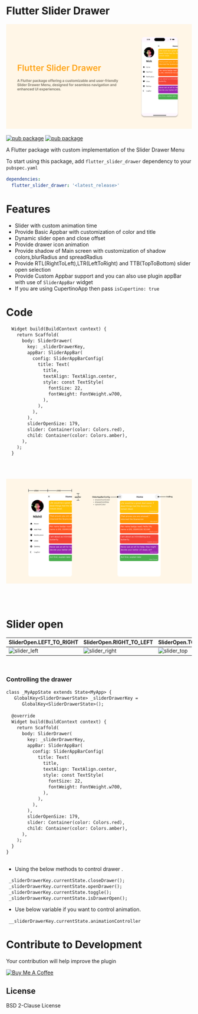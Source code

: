# Flutter Slider Drawer

![slider_document](banner.png)


[![pub package](https://img.shields.io/pub/v/flutter_slider_drawer)](https://pub.dev/packages/flutter_slider_drawer)   [![pub package](https://img.shields.io/github/languages/code-size/NikhilVadoliya/Flutter_slider_drawer)](https://pub.dev/packages/flutter_slider_drawer)


A Flutter package with custom implementation of the Slider Drawer Menu 


To start using this package, add `flutter_slider_drawer` dependency to your `pubspec.yaml`

```yaml
dependencies:
  flutter_slider_drawer: '<latest_release>'
```

# Features

  - Slider with custom animation time
  - Provide Basic Appbar with customization of color and title
  - Dynamic slider open and close offset
  - Provide drawer icon animation 
  - Provide shadow of Main screen with customization of shadow colors,blurRadius and spreadRadius
  - Provide RTL(RightToLeft),LTR(LeftToRight) and TTB(TopToBottom) slider open selection
  - Provide Custom Appbar support and you can also use plugin appBar with use of `SliderAppBar` widget
  - If you are using CupertinoApp then pass `isCupertino: true`


# Code
```
  Widget build(BuildContext context) {
    return Scaffold(
      body: SliderDrawer(
        key: _sliderDrawerKey,
        appBar: SliderAppBar(
          config: SliderAppBarConfig(
            title: Text(
              title,
              textAlign: TextAlign.center,
              style: const TextStyle(
                fontSize: 22,
                fontWeight: FontWeight.w700,
              ),
            ),
          ),
        ),
        sliderOpenSize: 179,
        slider: Container(color: Colors.red),
        child: Container(color: Colors.amber),
      ),
    );
  }
 ```

</br>
 </br>

 ![slider_document](information.png)
 </br>
 </br>
 </br>
 </br>


 # Slider open  

 | SliderOpen.LEFT_TO_RIGHT  | SliderOpen.RIGHT_TO_LEFT  | SliderOpen.TOP_TO_BOTTOM  |
 |---|---|---|
 | ![slider_left](slide_left.gif)  | ![slider_right](slide_right.gif)  | ![slider_top](slide_top.gif)  |
 
 
 
 </br>

### Controlling the drawer

```
class _MyAppState extends State<MyApp> {
   GlobalKey<SliderDrawerState> _sliderDrawerKey =
      GlobalKey<SliderDrawerState>();

  @override
  Widget build(BuildContext context) {
    return Scaffold(
      body: SliderDrawer(
        key: _sliderDrawerKey,
        appBar: SliderAppBar(
          config: SliderAppBarConfig(
            title: Text(
              title,
              textAlign: TextAlign.center,
              style: const TextStyle(
                fontSize: 22,
                fontWeight: FontWeight.w700,
              ),
            ),
          ),
        ),
        sliderOpenSize: 179,
        slider: Container(color: Colors.red),
        child: Container(color: Colors.amber),
      ),
    );
  }
}
      
```

* Using the below methods to control drawer .
``` 
 _sliderDrawerKey.currentState.closeDrawer();
 _sliderDrawerKey.currentState.openDrawer();
 _sliderDrawerKey.currentState.toggle();
 _sliderDrawerKey.currentState.isDrawerOpen();

 ```
* Use below variable if you want to control animation.


``` __sliderDrawerKey.currentState.animationController```

# Contribute to Development
Your contribution will help improve the plugin

<a href="https://www.buymeacoffee.com/nick94" target="_blank"><img src="https://cdn.buymeacoffee.com/buttons/default-orange.png" alt="Buy Me A Coffee" height="41" width="174"></a>


License
----

BSD 2-Clause License
